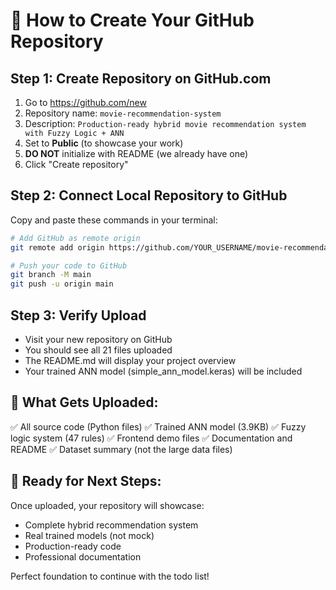# 🚀 How to Create Your GitHub Repository

## Step 1: Create Repository on GitHub.com
1. Go to https://github.com/new
2. Repository name: `movie-recommendation-system`
3. Description: `Production-ready hybrid movie recommendation system with Fuzzy Logic + ANN`
4. Set to **Public** (to showcase your work)
5. **DO NOT** initialize with README (we already have one)
6. Click "Create repository"

## Step 2: Connect Local Repository to GitHub
Copy and paste these commands in your terminal:

```bash
# Add GitHub as remote origin
git remote add origin https://github.com/YOUR_USERNAME/movie-recommendation-system.git

# Push your code to GitHub
git branch -M main
git push -u origin main
```

## Step 3: Verify Upload
- Visit your new repository on GitHub
- You should see all 21 files uploaded
- The README.md will display your project overview
- Your trained ANN model (simple_ann_model.keras) will be included

## 🎯 What Gets Uploaded:
✅ All source code (Python files)
✅ Trained ANN model (3.9KB)
✅ Fuzzy logic system (47 rules)
✅ Frontend demo files
✅ Documentation and README
✅ Dataset summary (not the large data files)

## 🚀 Ready for Next Steps:
Once uploaded, your repository will showcase:
- Complete hybrid recommendation system
- Real trained models (not mock)
- Production-ready code
- Professional documentation

Perfect foundation to continue with the todo list!